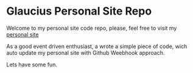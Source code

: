 # Glaucius Personal Site Repo
Welcome to my personal site code repo, please, feel free to visit my [personal site](http://google.com)

As a good event driven enthusiast, a wrote a simple piece of code, wich auto update my personal site with Github Weebhook approach.

Lets have some fun.



